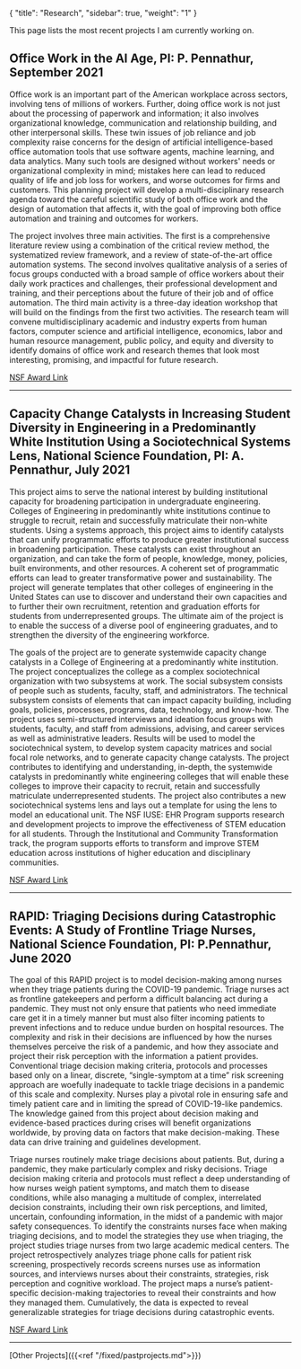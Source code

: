 
{
    "title": "Research",
    "sidebar": true,
    "weight": "1"
}

This page lists the most recent projects I am currently working on.

## Office Work in the AI Age, PI: P. Pennathur, September 2021

Office work is an important part of the American workplace across sectors, involving tens of millions of workers. Further, doing office work is not just about the processing of paperwork and information; it also involves organizational knowledge, communication and relationship building, and other interpersonal skills. These twin issues of job reliance and job complexity raise concerns for the design of artificial intelligence-based office automation tools that use software agents, machine learning, and data analytics. Many such tools are designed without workers' needs or organizational complexity in mind; mistakes here can lead to reduced quality of life and job loss for workers, and worse outcomes for firms and customers. This planning project will develop a multi-disciplinary research agenda toward the careful scientific study of both office work and the design of automation that affects it, with the goal of improving both office automation and training and outcomes for workers.

The project involves three main activities. The first is a comprehensive literature review using a combination of the critical review method, the systematized review framework, and a review of state-of-the-art office automation systems. The second involves qualitative analysis of a series of focus groups conducted with a broad sample of office workers about their daily work practices and challenges, their professional development and training, and their perceptions about the future of their job and of office automation. The third main activity is a three-day ideation workshop that will build on the findings from the first two activities. The research team will convene multidisciplinary academic and industry experts from human factors, computer science and artificial intelligence, economics, labor and human resource management, public policy, and equity and diversity to identify domains of office work and research themes that look most interesting, promising, and impactful for future research.

[NSF Award Link](https://www.nsf.gov/awardsearch/showAward?AWD_ID=2128495&HistoricalAwards=false)

---

## Capacity Change Catalysts in Increasing Student Diversity in Engineering in a Predominantly White Institution Using a Sociotechnical Systems Lens, National Science Foundation, PI: A. Pennathur, July 2021
This project aims to serve the national interest by building institutional capacity for broadening participation in undergraduate engineering. Colleges of Engineering in predominantly white institutions continue to struggle to recruit, retain and successfully matriculate their non-white students. Using a systems approach, this project aims to identify catalysts that can unify programmatic efforts to produce greater institutional success in broadening participation. These catalysts can exist throughout an organization, and can take the form of people, knowledge, money, policies, built environments, and other resources. A coherent set of programmatic efforts can lead to greater transformative power and sustainability. The project will generate templates that other colleges of engineering in the United States can use to discover and understand their own capacities and to further their own recruitment, retention and graduation efforts for students from underrepresented groups. The ultimate aim of the project is to enable the success of a diverse pool of engineering graduates, and to strengthen the diversity of the engineering workforce. 

The goals of the project are to generate systemwide capacity change catalysts in a College of Engineering at a predominantly white institution. The project conceptualizes the college as a complex sociotechnical organization with two subsystems at work. The social subsystem consists of people such as students, faculty, staff, and administrators. The technical subsystem consists of elements that can impact capacity building, including goals, policies, processes, programs, data, technology, and know-how. The project uses semi-structured interviews and ideation focus groups with students, faculty, and staff from admissions, advising, and career services as well as administrative leaders. Results will be used to model the sociotechnical system, to develop system capacity matrices and social focal role networks, and to generate capacity change catalysts. The project contributes to identifying and understanding, in-depth, the systemwide catalysts in predominantly white engineering colleges that will enable these colleges to improve their capacity to recruit, retain and successfully matriculate underrepresented students. The project also contributes a new sociotechnical systems lens and lays out a template for using the lens to model an educational unit. The NSF IUSE: EHR Program supports research and development projects to improve the effectiveness of STEM education for all students. Through the Institutional and Community Transformation track, the program supports efforts to transform and improve STEM education across institutions of higher education and disciplinary communities.

[NSF Award Link](https://nsf.gov/awardsearch/showAward?AWD_ID=2042363&HistoricalAwards=false)

___

## RAPID: Triaging Decisions during Catastrophic Events: A Study of Frontline Triage Nurses, National Science Foundation, PI: P.Pennathur, June 2020

The goal of this RAPID project is to model decision-making among nurses when they triage patients during the COVID-19 pandemic. Triage nurses act as frontline gatekeepers and perform a difficult balancing act during a pandemic. They must not only ensure that patients who need immediate care get it in a timely manner but must also filter incoming patients to prevent infections and to reduce undue burden on hospital resources. The complexity and risk in their decisions are influenced by how the nurses themselves perceive the risk of a pandemic, and how they associate and project their risk perception with the information a patient provides. Conventional triage decision making criteria, protocols and processes based only on a linear, discrete, “single-symptom at a time” risk screening approach are woefully inadequate to tackle triage decisions in a pandemic of this scale and complexity. Nurses play a pivotal role in ensuring safe and timely patient care and in limiting the spread of COVID-19-like pandemics. The knowledge gained from this project about decision making and evidence-based practices during crises will benefit organizations worldwide, by proving data on factors that make decision-making. These data can drive training and guidelines development. 

Triage nurses routinely make triage decisions about patients. But, during a pandemic, they make particularly complex and risky decisions. Triage decision making criteria and protocols must reflect a deep understanding of how nurses weigh patient symptoms, and match them to disease conditions, while also managing a multitude of complex, interrelated decision constraints, including their own risk perceptions, and limited, uncertain, confounding information, in the midst of a pandemic with major safety consequences. To identify the constraints nurses face when making triaging decisions, and to model the strategies they use when triaging, the project studies triage nurses from two large academic medical centers. The project retrospectively analyzes triage phone calls for patient risk screening, prospectively records screens nurses use as information sources, and interviews nurses about their constraints, strategies, risk perception and cognitive workload. The project maps a nurse’s patient-specific decision-making trajectories to reveal their constraints and how they managed them. Cumulatively, the data is expected to reveal generalizable strategies for triage decisions during catastrophic events.

[NSF Award Link](https://www.nsf.gov/awardsearch/showAward?AWD_ID=2031371&HistoricalAwards=false)

---
[Other Projects]({{<ref "/fixed/pastprojects.md">}})